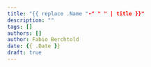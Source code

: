 ```yaml
---
title: "{{ replace .Name "-" " " | title }}"
description: ""
tags: []
authors: []
author: Fabio Berchtold
date: {{ .Date }}
draft: true
---
```

